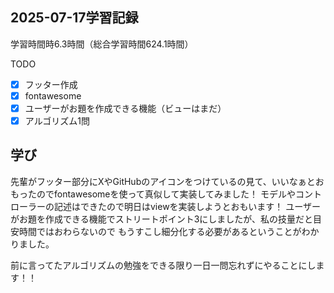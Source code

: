 ## 2025-07-17学習記録
学習時間時6.3時間（総合学習時間624.1時間）

TODO
- [x] フッター作成
- [x] fontawesome
- [x] ユーザーがお題を作成できる機能（ビューはまだ）
- [x] アルゴリズム1問

## 学び
先輩がフッター部分にXやGitHubのアイコンをつけているの見て、いいなぁとおもったのでfontawesomeを使って真似して実装してみました！
モデルやコントローラーの記述はできたので明日はviewを実装しようとおもいます！
ユーザーがお題を作成できる機能でストリートポイント3にしましたが、私の技量だと目安時間ではおわらないので
もうすこし細分化する必要があるということがわかりました。

前に言ってたアルゴリズムの勉強をできる限り一日一問忘れずにやることにします！！